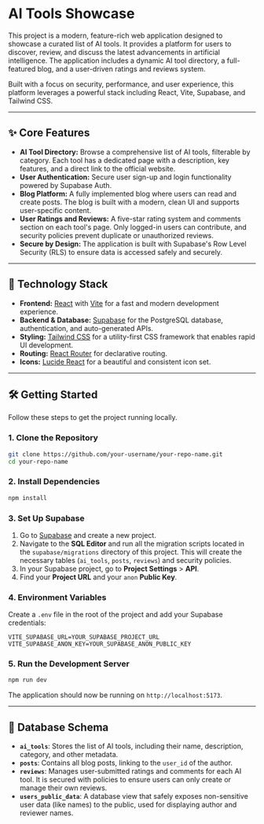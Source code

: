 
# AI Tools Showcase

This project is a modern, feature-rich web application designed to showcase a curated list of AI tools. It provides a platform for users to discover, review, and discuss the latest advancements in artificial intelligence. The application includes a dynamic AI tool directory, a full-featured blog, and a user-driven ratings and reviews system.

Built with a focus on security, performance, and user experience, this platform leverages a powerful stack including React, Vite, Supabase, and Tailwind CSS.

---

## ✨ Core Features

- **AI Tool Directory:** Browse a comprehensive list of AI tools, filterable by category. Each tool has a dedicated page with a description, key features, and a direct link to the official website.
- **User Authentication:** Secure user sign-up and login functionality powered by Supabase Auth.
- **Blog Platform:** A fully implemented blog where users can read and create posts. The blog is built with a modern, clean UI and supports user-specific content.
- **User Ratings and Reviews:** A five-star rating system and comments section on each tool's page. Only logged-in users can contribute, and security policies prevent duplicate or unauthorized reviews.
- **Secure by Design:** The application is built with Supabase's Row Level Security (RLS) to ensure data is accessed safely and securely.

---

## 🚀 Technology Stack

- **Frontend:** [React](https://react.dev/) with [Vite](https://vitejs.dev/) for a fast and modern development experience.
- **Backend & Database:** [Supabase](https://supabase.com/) for the PostgreSQL database, authentication, and auto-generated APIs.
- **Styling:** [Tailwind CSS](https://tailwindcss.com/) for a utility-first CSS framework that enables rapid UI development.
- **Routing:** [React Router](https://reactrouter.com/) for declarative routing.
- **Icons:** [Lucide React](https://lucide.dev/) for a beautiful and consistent icon set.

---

## 🛠️ Getting Started

Follow these steps to get the project running locally.

### 1. Clone the Repository

```bash
git clone https://github.com/your-username/your-repo-name.git
cd your-repo-name
```

### 2. Install Dependencies

```bash
npm install
```

### 3. Set Up Supabase

1.  Go to [Supabase](https://supabase.com/) and create a new project.
2.  Navigate to the **SQL Editor** and run all the migration scripts located in the `supabase/migrations` directory of this project. This will create the necessary tables (`ai_tools`, `posts`, `reviews`) and security policies.
3.  In your Supabase project, go to **Project Settings** > **API**.
4.  Find your **Project URL** and your `anon` **Public Key**.

### 4. Environment Variables

Create a `.env` file in the root of the project and add your Supabase credentials:

```
VITE_SUPABASE_URL=YOUR_SUPABASE_PROJECT_URL
VITE_SUPABASE_ANON_KEY=YOUR_SUPABASE_ANON_PUBLIC_KEY
```

### 5. Run the Development Server

```bash
npm run dev
```

The application should now be running on `http://localhost:5173`.

---

## 📄 Database Schema

- **`ai_tools`**: Stores the list of AI tools, including their name, description, category, and other metadata.
- **`posts`**: Contains all blog posts, linking to the `user_id` of the author.
- **`reviews`**: Manages user-submitted ratings and comments for each AI tool. It is secured with policies to ensure users can only create or manage their own reviews.
- **`users_public_data`**: A database view that safely exposes non-sensitive user data (like names) to the public, used for displaying author and reviewer names.
